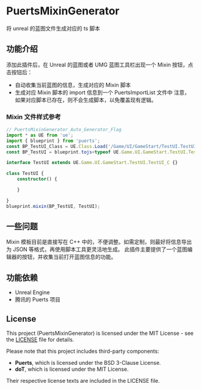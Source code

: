 # PuertsMixinGenerator
将 unreal 的蓝图文件生成对应的 ts 脚本

## 功能介绍
添加此插件后，在 Unreal 的蓝图或者 UMG 蓝图工具栏出现一个 Mixin 按钮，点击按钮后：
- 自动收集当前蓝图的信息，生成对应的 Mixin 脚本
- 生成对应 Mixin 脚本的 import 信息到一个 PuertsImportList 文件中
注意，如果对应脚本已存在，则不会生成脚本，以免覆盖现有逻辑。

### Mixin 文件样式参考
```ts
// PuertsMixinGenerator_Auto_Generator_Flag
import * as UE from 'ue';
import { blueprint } from 'puerts';
const BP_TestUI_Class = UE.Class.Load('/Game/UI/GameStart/TestUI.TestUI_C');
const BP_TestUI = blueprint.tojs<typeof UE.Game.UI.GameStart.TestUI.TestUI_C>(BP_TestUI_Class);

interface TestUI extends UE.Game.UI.GameStart.TestUI.TestUI_C {}

class TestUI {
	constructor() {

	}

}
blueprint.mixin(BP_TestUI, TestUI);
```

## 一些问题
Mixin 模板目前是直接写在 C++ 中的，不便调整。如需定制，则最好将信息导出为 JSON 等格式，再使用脚本工具更灵活地生成。
此插件主要提供了一个蓝图编辑器的按钮，并收集当前打开蓝图信息的功能。

## 功能依赖
- Unreal Engine
- 腾讯的 Puerts 项目

## License

This project (PuertsMixinGenerator) is licensed under the MIT License - see the [LICENSE](LICENSE) file for details.

Please note that this project includes third-party components:
- **Puerts**, which is licensed under the BSD 3-Clause License.
- **doT**, which is licensed under the MIT License.

Their respective license texts are included in the LICENSE file.
